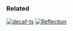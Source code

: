 ### Related

[![decaf-ts](https://github-readme-stats.vercel.app/api/pin/?username=decaf-ts&repo=decaf-ts)](https://github.com/decaf-ts/decaf-ts)
[![Reflection](https://github-readme-stats.vercel.app/api/pin/?username=decaf-ts&repo=reflection)](https://github.com/decaf-ts/reflection)